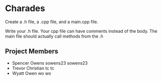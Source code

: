 # Charades

Create a .h file, a .cpp file, and a main.cpp file.

Write your .h file. Your cpp file can have comments instead of the body. The main file should actually call methods from the .h


## Project Members
- Spencer Owens	sowens23	sowens23
- Trevor Christian	tc	tc
- Wyatt Owen	wo	wo	
